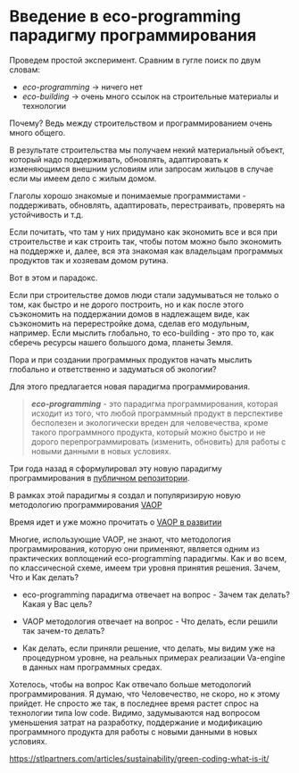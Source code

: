# Введение в eco-programming парадигму программирования

Проведем простой эксперимент. Сравним в гугле поиск по двум словам:
- *eco-programming* -> ничего нет
- *eco-building* -> очень много ссылок на строительные материалы и технологии

Почему? Ведь между строительством и программированием очень много общего. 
<p>В результате строительства мы получаем некий материальный объект, который надо поддерживать, обновлять, адаптировать к изменяющимся внешним условиям или запросам жильцов в случае если мы имеем дело с жилым домом.
<p>Глаголы хорошо знакомые и понимаемые программистами - поддерживать, обновлять, адаптировать, перестраивать, проверять на устойчивость и т.д.
<p>Если почитать, что там у них придумано как экономить все и вся при строительстве и как строить так, чтобы потом можно было экономить на поддержке и, далее, вся эта знакомая как владельцам программых продуктов так и хозяевам домом рутина.
<p>Вот в этом и парадокс.
<p>Если при строительстве домов люди стали задумываться не только о том, как быстро и не дорого построить, но и как после этого съэкономить на поддержании домов в надлежащем виде, как съэкономить на перерестройке дома, сделав его модульным, например. Если мыслить глобально, то eсо-building - это про то, как сберечь ресурсы нашего большого дома, планеты Земля.
<p>Пора и при создании программных продуктов начать мыслить глобально и ответственно и задуматься об экологии?
<p>Для этого предлагается новая парадигма программирования.

> ***eco-programming*** - это парадигма программирования, которая исходит из того, что любой программный продукт в перспективе бесполезен и экологически вреден для человечества, кроме такого программного продукта, который можно быстро и не дорого перепрограммировать (изменить, обновить) для работы с новыми данными в новых условиях.

Три года назад я сформулировал эту новую парадигму программирования в [публичном репозитории](https://github.com/vrakitine/eco-programming-paradigm). 

В рамках этой парадигмы я создал и популяризирую новую методологию программирования [VAOP](https://habr.com/ru/post/554014/)

Время идет и уже можно прочитать о [VAOP в развитии](https://habr.com/ru/post/680160/)

Многие, использующие VAOP, не знают, что методология программирования, которую они применяют, является одним из практических воплощений eco-programming парадигмы. Как и во всем, по классичесной схеме, имеем три уровня принятия решения. Зачем, Что и Как делать? 

- eco-programming парадигма отвечает на вопрос - Зачем так делать? Какая у Вас цель?

- VAOP методология отвечает на вопрос - Что делать, если решили так зачем-то делать?

- Как делать, если приняли решение, что делать, мы видим уже на процедурном уровне, на реальных примерах реализации Va-engine в данных нам программных средах. 

Хотелось, чтобы на вопрос Как отвечало больше методологий программирования. Я думаю, что Человечество, не скоро, но к этому прийдет. Не спросто же так, в последнее время растет спрос на технологии типа low code. Видимо, задумываются над вопросом уменьшения затрат на разработку, поддержание и модификацию программного продукта для работы с новыми данными в новых условиях.




https://stlpartners.com/articles/sustainability/green-coding-what-is-it/
